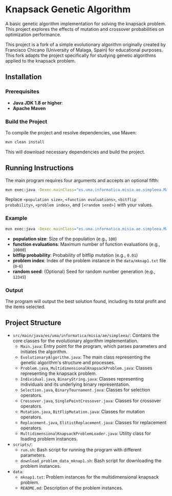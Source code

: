 # Knapsack Genetic Algorithm

A basic genetic algorithm implementation for solving the knapsack problem. This project explores the effects of mutation and crossover probabilities on optimization performance.

This project is a fork of a simple evolutionary algorithm originally created by Francisco Chicano (University of Malaga, Spain) for educational purposes. This fork adapts the project specifically for studying genetic algorithms applied to the knapsack problem.

## Installation

### Prerequisites

- **Java JDK 1.8 or higher**:
- **Apache Maven**

### Build the Project

To compile the project and resolve dependencies, use Maven:

```bash
mvn clean install
```

This will download necessary dependencies and build the project.

## Running Instructions

The main program requires four arguments and accepts an optional fifth:

```bash
mvn exec:java -Dexec.mainClass="es.uma.informatica.misia.ae.simpleea.Main" -Dexec.args="<population size> <function evaluations> <bitflip probability> <problem index> [<random seed>]"
```

Replace `<population size>`, `<function evaluations>`, `<bitflip probability>`, `<problem index>`, and `[<random seed>]` with your values.

### Example

```bash
mvn exec:java -Dexec.mainClass="es.uma.informatica.misia.ae.simpleea.Main" -Dexec.args="100 10000 0.01 50 12345"
```

- **population size**: Size of the population (e.g., `100`)
- **function evaluations**: Maximum number of function evaluations (e.g., `10000`)
- **bitflip probability**: Probability of bitflip mutation (e.g., `0.01`)
- **problem index**: Index of the problem instance in the `data/mknap1.txt` file (`0`-`6`)
- **random seed**: (Optional) Seed for random number generation (e.g., `12345`)

### Output

The program will output the best solution found, including its total profit and the items selected.

## Project Structure

- `src/main/java/es/uma/informatica/misia/ae/simpleea/`: Contains the core classes for the evolutionary algorithm implementation.
  - `Main.java`: Entry point for the program, which parses parameters and initiates the algorithm.
  - `EvolutionaryAlgorithm.java`: The main class representing the genetic algorithm's structure and processes.
  - `Problem.java`, `MultidimensionalKnapsackProblem.java`: Classes representing the knapsack problem.
  - `Individual.java`, `BinaryString.java`: Classes representing individuals and its underlying binary representation.
  - `Selection.java`, `BinaryTournament.java`: Classes for selection operators.
  - `Crossover.java`, `SinglePointCrossover.java`: Classes for crossover operators.
  - `Mutation.java`, `BitFlipMutation.java`: Classes for mutation operators.
  - `Replacement.java`, `ElitistReplacement.java`: Classes for replacement operators.
  - `MultidimensionalKnapsackProblemLoader.java`: Utility class for loading problem instances.
- `scripts/`:
  - `run.sh`: Bash script for running the program with different parameters.
  - `download_problem_data_mknap1.sh`: Bash script for downloading the problem instances.
- `data`:
  - `mknap1.txt`: Problem instances for the multidimensional knapsack problem.
  - `README.md`: Description of the problem instances.
